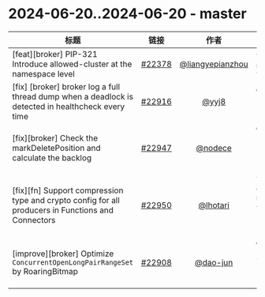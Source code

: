 # 2024-06-20..2024-06-20 - master
| 标题 | 链接 | 作者 | 标签 |
| - | :--: | :--: | - |
| [feat][broker] PIP-321 Introduce allowed-cluster at the namespace level | [#22378](https://github.com/apache/pulsar/pull/22378) | [@liangyepianzhou](https://github.com/liangyepianzhou) | `type/feature` `doc-not-needed` `ready-to-test`  | 
| [fix] [broker] broker log a full thread dump when a deadlock is detected in healthcheck every time | [#22916](https://github.com/apache/pulsar/pull/22916) | [@yyj8](https://github.com/yyj8) | `doc-not-needed` `release/3.3.1` `release/3.0.6` `release/3.2.4`  | 
| [fix][broker] Check the markDeletePosition and calculate the backlog | [#22947](https://github.com/apache/pulsar/pull/22947) | [@nodece](https://github.com/nodece) | `doc-not-needed` `ready-to-test` `release/2.10.7` `release/2.11.5` `release/3.0.6` `release/3.2.4`  | 
| [fix][fn] Support compression type and crypto config for all producers in Functions and Connectors | [#22950](https://github.com/apache/pulsar/pull/22950) | [@lhotari](https://github.com/lhotari) | `type/bug` `area/function` `doc-not-needed` `ready-to-test` `release/3.1.4` `release/3.3.1` `release/3.0.6` `release/3.2.4`  | 
| [improve][broker] Optimize `ConcurrentOpenLongPairRangeSet` by RoaringBitmap | [#22908](https://github.com/apache/pulsar/pull/22908) | [@dao-jun](https://github.com/dao-jun) | `doc-not-needed` `ready-to-test` `category/performance` `release/3.3.1` `release/3.0.6` `release/3.2.4`  | 
